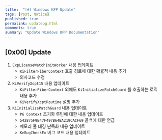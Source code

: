 ```yaml
---
title:  "[#] Windows KPP Update"
tags: [Post, Notice]
published: true
permalink: updatepg.html
comments: true
summary: "Update Windows KPP Documentation"
---
```


## [0x00] Update

1. `ExpLicenseWatchInitWorker` 내용 업데이트
   - `KiFilterFiberContext` 호출 경로에 대한 확률적 내용 추가
   - 의사코드 수정
2. `KiVerifyXcpt15` 내용 업데이트
   - `KiFilterFiberContext` 외에도 `KiInitializePatchGuard` 를 호출하는 로직 내용 추가
   - `KiVerifyXcptRoutine` 설명 추가
3. `KiInitializePatchGuard` 내용 업데이트
   - `PG Context` 초기화 루틴에 대한 내용 업데이트
   - `542875F9B47F497B64BA219CACF69` 콜백에 대한 언급
   - 메모리 풀 태깅 난독화 내용 업데이트
   - `KeBugCheckEx` 버그 코드 내용 업데이트

